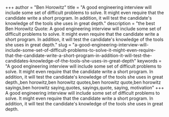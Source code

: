 +++
author = "Ben Horowitz"
title = "A good engineering interview will include some set of difficult problems to solve. It might even require that the candidate write a short program. In addition, it will test the candidate's knowledge of the tools she uses in great depth."
description = "the best Ben Horowitz Quote: A good engineering interview will include some set of difficult problems to solve. It might even require that the candidate write a short program. In addition, it will test the candidate's knowledge of the tools she uses in great depth."
slug = "a-good-engineering-interview-will-include-some-set-of-difficult-problems-to-solve-it-might-even-require-that-the-candidate-write-a-short-program-in-addition-it-will-test-the-candidates-knowledge-of-the-tools-she-uses-in-great-depth"
keywords = "A good engineering interview will include some set of difficult problems to solve. It might even require that the candidate write a short program. In addition, it will test the candidate's knowledge of the tools she uses in great depth.,ben horowitz,ben horowitz quotes,ben horowitz quote,ben horowitz sayings,ben horowitz saying,quotes, sayings,quote, saying, motivation"
+++
A good engineering interview will include some set of difficult problems to solve. It might even require that the candidate write a short program. In addition, it will test the candidate's knowledge of the tools she uses in great depth.
